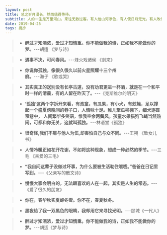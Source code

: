 ```yaml
---
layout: post
title: 总之岁月漫长，然而值得等待。
subtitle: 人的一生是万里河山，来往无数过客。有人给山河添色，有人使日月无光，有人改他江流，有人塑他梁骨。大限到时，不过是立在山巅，江河回望。
date: 2019-04-25
tags: 摘抄
---
```


>- **醉过才知酒浓，爱过才知情重。你不能做我的诗，正如我不能做你的梦。**---胡适 《梦与诗》

>- **遇事不决，可问春风。**---烽火戏诸侯 《剑来》

>- **你说你孤独，像很久很久以前火星照耀十三个州府。**---海子 《歌或哭》

>- **其实真正的送别没有长亭古道，没有劝君更进一杯酒，就是在一个和平时一样的清晨，有的人留在昨天了。**---《克斯维尔的明天》

>- **‘孤独’这两个字拆开来看，有孩童，有瓜果，有小犬，有蚊蝇，足以撑起一个盛夏傍晚间的巷子口，人情味十足。稚儿擎瓜柳棚下，细犬逐碟窄巷中，
      人间繁华多笑语，惟我空余两鬓风。孩童水果猫狗飞蝇当然热闹，可都和你无关，这就叫孤独。**---林语堂《孤独》

>- **很奇怪,我们不屑与他人为伍,却害怕自己与众不同。**---王朔 《致女儿书》

>- **人情冷暖正如花开花谢，不如将这种现象，想成一种必然的季节。**---三毛 《亲爱的三毛》

>- **“我自问这辈子没做过坏事，为什么要被生活勒住喉咙。”爸爸在日记里写到。**---《父亲写的散文诗》

>- **慢慢大家会明白的，无法跟喜欢的人在一起，其实是人生的常态。**---《爱了很久的朋友》

>- **你在，春华秋实夏蝉冬雪。你不在，春夏秋冬。**

>- **黑夜给了我一双黑色的眼睛，我却用它来寻找光明。**---顾城《一代人》

>- **醉过才知酒浓，爱过才知情重。你不能做我的诗，正如我不能做你的梦。**---胡适《梦与诗》